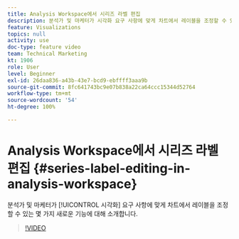 ```yaml
---
title: Analysis Workspace에서 시리즈 라벨 편집
description: 분석가 및 마케터가 시각화 요구 사항에 맞게 차트에서 레이블을 조정할 수 있는 몇 가지 새로운 기능에 대해 소개합니다.
feature: Visualizations
topics: null
activity: use
doc-type: feature video
team: Technical Marketing
kt: 1906
role: User
level: Beginner
exl-id: 26daa836-a43b-43e7-bcd9-ebffff3aaa9b
source-git-commit: 8fc641743bc9e07b838a22ca64ccc15344d52764
workflow-type: tm+mt
source-wordcount: '54'
ht-degree: 100%

---
```


# Analysis Workspace에서 시리즈 라벨 편집 {#series-label-editing-in-analysis-workspace}

분석가 및 마케터가 [!UICONTROL 시각화] 요구 사항에 맞게 차트에서 레이블을 조정할 수 있는 몇 가지 새로운 기능에 대해 소개합니다.

>[!VIDEO](https://video.tv.adobe.com/v/23728/?quality=12&learn=on)
